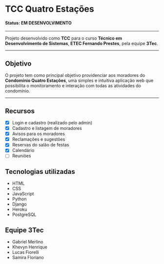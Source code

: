 
# TCC Quatro Estações

#### Status: **EM DESENVOLVIMENTO**

---

Projeto desenvolvido como **TCC** para o curso **Técnico em Desenvolvimento de Sistemas**, **ETEC Fernando Prestes**, pela equipe **3Tec**.

---

## Objetivo

O projeto tem como principal objetivo providenciar aos moradores do **Condomínio Quatro Estações**, uma simples e intuitiva aplicação web que possibilita o monitoramento e interação com todas as atividades do condomínio.  

---

## Recursos

- [x] Login e cadastro (realizado pelo admin)
- [x] Cadastro e listagem de moradores
- [x] Avisos para os moradores
- [x] Reclamações e sugestões
- [x] Reservas do salão de festas
- [x] Calendário
- [ ] Reuniões

## Tecnologias utilizadas

- HTML
- CSS
- JavaScript
- Python
- Django
- Heroku
- PostgreSQL

## Equipe 3Tec

- Gabriel Merlino
- Khevyn Henrique
- Lucas Fiorelli
- Samira Floriano